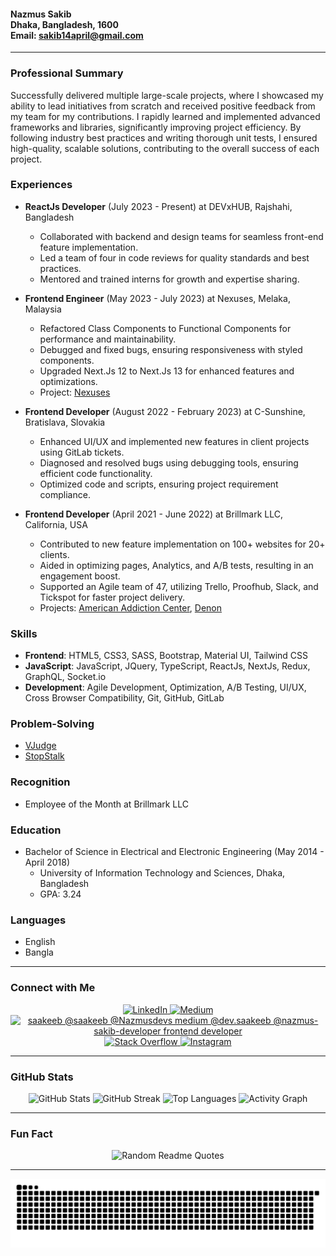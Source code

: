 <div>
  <h4>
    Nazmus Sakib</br>
    Dhaka, Bangladesh, 1600</br>
    Email: <a href="mailto:sakib14april@gmail.com">sakib14april@gmail.com</a></br>
  </h4>
</div>

---

### Professional Summary
Successfully delivered multiple large-scale projects, where I showcased my ability to lead initiatives from scratch and received positive feedback from my team for my contributions. I rapidly learned and implemented advanced frameworks and libraries, significantly improving project efficiency. By following industry best practices and writing thorough unit tests, I ensured high-quality, scalable solutions, contributing to the overall success of each project.

### Experiences
- **ReactJs Developer** (July 2023 - Present) at DEVxHUB, Rajshahi, Bangladesh
  - Collaborated with backend and design teams for seamless front-end feature implementation.
  - Led a team of four in code reviews for quality standards and best practices.
  - Mentored and trained interns for growth and expertise sharing.

- **Frontend Engineer** (May 2023 - July 2023) at Nexuses, Melaka, Malaysia
  - Refactored Class Components to Functional Components for performance and maintainability.
  - Debugged and fixed bugs, ensuring responsiveness with styled components.
  - Upgraded Next.Js 12 to Next.Js 13 for enhanced features and optimizations.
  - Project: [Nexuses](https://nexuses.io/)

- **Frontend Developer** (August 2022 - February 2023) at C-Sunshine, Bratislava, Slovakia
  - Enhanced UI/UX and implemented new features in client projects using GitLab tickets.
  - Diagnosed and resolved bugs using debugging tools, ensuring efficient code functionality.
  - Optimized code and scripts, ensuring project requirement compliance.

- **Frontend Developer** (April 2021 - June 2022) at Brillmark LLC, California, USA
  - Contributed to new feature implementation on 100+ websites for 20+ clients.
  - Aided in optimizing pages, Analytics, and A/B tests, resulting in an engagement boost.
  - Supported an Agile team of 47, utilizing Trello, Proofhub, Slack, and Tickspot for faster project delivery.
  - Projects: [American Addiction Center](https://americanaddictioncenters.org/), [Denon](https://www.denon.com/en-us/)

### Skills
- **Frontend**: HTML5, CSS3, SASS, Bootstrap, Material UI, Tailwind CSS
- **JavaScript**: JavaScript, JQuery, TypeScript, ReactJs, NextJs, Redux, GraphQL, Socket.io
- **Development**: Agile Development, Optimization, A/B Testing, UI/UX, Cross Browser Compatibility, Git, GitHub, GitLab

### Problem-Solving
- [VJudge](https://vjudge.net/user/saakeeb)
- [StopStalk](https://www.stopstalk.com/user/profile/saakeeb)

### Recognition
- Employee of the Month at Brillmark LLC

### Education
- Bachelor of Science in Electrical and Electronic Engineering (May 2014 - April 2018)
  - University of Information Technology and Sciences, Dhaka, Bangladesh
  - GPA: 3.24

### Languages
- English
- Bangla

---

### Connect with Me
<div align="center">
  <a href="https://linkedin.com/in/nazmus-sakib-developer" target="_blank">
    <img src="https://cdn.jsdelivr.net/npm/simple-icons@3.0.1/icons/linkedin.svg" alt="LinkedIn" height="30" width="40" />
  </a>
  <a href="https://saakeeb.medium.com/" target="_blank">
    <img src="https://cdn.jsdelivr.net/npm/simple-icons@3.0.1/icons/medium.svg" alt="Medium" height="30" width="40" />
  </a>
  <a href="https://x.com/Nazmusdevs" target="_blank">
    <img src="https://github.com/saakeeb/saakeeb/assets/60483192/3f452617-6106-4cd9-b209-7436e7f104e4" alt="saakeeb @saakeeb @Nazmusdevs medium @dev.saakeeb @nazmus-sakib-developer frontend developer" height="30" width="30" />
  </a>
  <a href="https://stackoverflow.com/users/12980133" target="_blank">
    <img src="https://cdn.jsdelivr.net/npm/simple-icons@3.0.1/icons/stackoverflow.svg" alt="Stack Overflow" height="30" width="40" />
  </a>
  <a href="https://instagram.com/sakib_dev" target="_blank">
    <img src="https://cdn.jsdelivr.net/npm/simple-icons@3.0.1/icons/instagram.svg" alt="Instagram" height="30" width="40" />
  </a>
</div>

---

### GitHub Stats
<div align="center">
  <img src="https://github-readme-stats.vercel.app/api?username=saakeeb&hide_border=false&include_all_commits=true&count_private=true" alt="GitHub Stats">
  <img src="https://github-readme-streak-stats.herokuapp.com/?user=saakeeb&hide_border=false" alt="GitHub Streak">
  <img src="https://github-readme-stats.vercel.app/api/top-langs/?username=saakeeb&show_icons=true&hide_border=false&include_all_commits=true&count_private=true&locale=en&layout=donut" alt="Top Languages">
  <img src="https://github-readme-activity-graph.vercel.app/graph?username=saakeeb&theme=transparent" alt="Activity Graph">
</div>

---

### Fun Fact
<p align="center">
  <img src="https://quotes-github-readme.vercel.app/api?type=horizontal&theme=darkb&hide_border=true" alt="Random Readme Quotes">
</p>

---

<div>
  <picture>
    <source media="(prefers-color-scheme: dark)" srcset="https://raw.githubusercontent.com/saakeeb/saakeeb/output/github-contribution-grid-snake-dark.svg">
    <source media="(prefers-color-scheme: light)" srcset="https://raw.githubusercontent.com/saakeeb/saakeeb/output/github-contribution-grid-snake.svg">
    <img alt="GitHub Contribution Grid Snake Animation" src="https://raw.githubusercontent.com/saakeeb/saakeeb/output/github-contribution-grid-snake.svg">
  </picture>
</div>
